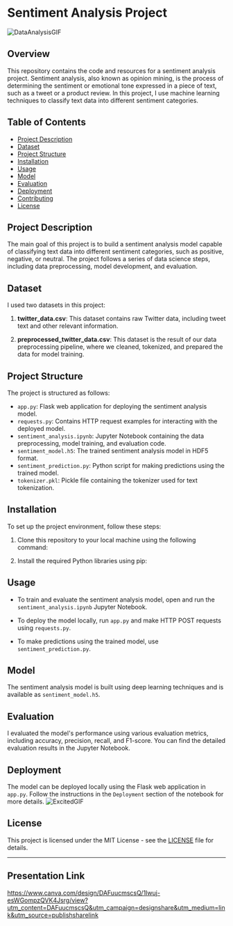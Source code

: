 # Sentiment Analysis Project

![DataAnalysisGIF](https://github.com/MadScie254/phase-4-project/assets/134260642/063eaaa3-0f05-40ce-bb7f-493c4aec4293)


## Overview

This repository contains the code and resources for a sentiment analysis project. Sentiment analysis, also known as opinion mining, is the process of determining the sentiment or emotional tone expressed in a piece of text, such as a tweet or a product review. In this project, I use machine learning techniques to classify text data into different sentiment categories.

## Table of Contents

- [Project Description](#project-description)
- [Dataset](#dataset)
- [Project Structure](#project-structure)
- [Installation](#installation)
- [Usage](#usage)
- [Model](#model)
- [Evaluation](#evaluation)
- [Deployment](#deployment)
- [Contributing](#contributing)
- [License](#license)

## Project Description

The main goal of this project is to build a sentiment analysis model capable of classifying text data into different sentiment categories, such as positive, negative, or neutral. The project follows a series of data science steps, including data preprocessing, model development, and evaluation.

## Dataset

I used two datasets in this project:

1. **twitter_data.csv**: This dataset contains raw Twitter data, including tweet text and other relevant information.

2. **preprocessed_twitter_data.csv**: This dataset is the result of our data preprocessing pipeline, where we cleaned, tokenized, and prepared the data for model training.

## Project Structure

The project is structured as follows:

- `app.py`: Flask web application for deploying the sentiment analysis model.
- `requests.py`: Contains HTTP request examples for interacting with the deployed model.
- `sentiment_analysis.ipynb`: Jupyter Notebook containing the data preprocessing, model training, and evaluation code.
- `sentiment_model.h5`: The trained sentiment analysis model in HDF5 format.
- `sentiment_prediction.py`: Python script for making predictions using the trained model.
- `tokenizer.pkl`: Pickle file containing the tokenizer used for text tokenization.

## Installation

To set up the project environment, follow these steps:

1. Clone this repository to your local machine using the following command:


2. Install the required Python libraries using pip:


## Usage

- To train and evaluate the sentiment analysis model, open and run the `sentiment_analysis.ipynb` Jupyter Notebook.

- To deploy the model locally, run `app.py` and make HTTP POST requests using `requests.py`.

- To make predictions using the trained model, use `sentiment_prediction.py`.

## Model

The sentiment analysis model is built using deep learning techniques and is available as `sentiment_model.h5`.

## Evaluation

I evaluated the model's performance using various evaluation metrics, including accuracy, precision, recall, and F1-score. You can find the detailed evaluation results in the Jupyter Notebook.

## Deployment

The model can be deployed locally using the Flask web application in `app.py`. Follow the instructions in the `Deployment` section of the notebook for more details.
![ExcitedGIF](https://github.com/MadScie254/phase-4-project/assets/134260642/56e39d40-3e91-456a-8ca9-3eeb6d2179ee)


## License

This project is licensed under the MIT License - see the [LICENSE](LICENSE) file for details.

---
## Presentation Link
https://www.canva.com/design/DAFuucmscsQ/1Iwuj-esWGompzQVK4Jsrg/view?utm_content=DAFuucmscsQ&utm_campaign=designshare&utm_medium=link&utm_source=publishsharelink

